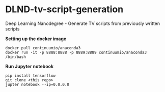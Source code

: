 # DLND-tv-script-generation
Deep Learning Nanodegree - Generate TV scripts from previously written scripts

**Setting up the docker image**

```
docker pull continuumio/anaconda3
docker run -it -p 8888:8888 -p 8889:8889 continuumio/anaconda3 /bin/bash
```

**Run Jupyter notebook**

```
pip install tensorflow
git clone <this repo>
jupter notebook --ip=0.0.0.0
```
